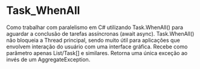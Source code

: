 # Task_WhenAll
Como trabalhar com paralelismo em C# utilizando Task.WhenAll() para aguardar a conclusão de tarefas assíncronas (await async). Task.WhenAll() não bloqueia a Thread principal, sendo muito útil para aplicações que envolvem interação do usuário com uma interface gráfica. Recebe como parâmetro apenas List<Task>/Task[] e similares. Retorna uma única exceção ao invés de um AggregateException. 
